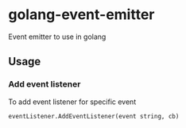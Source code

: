 # golang-event-emitter
Event emitter to use in golang


## Usage

### Add event listener

To add event listener for specific event

```golang
eventListener.AddEventListener(event string, cb)
```